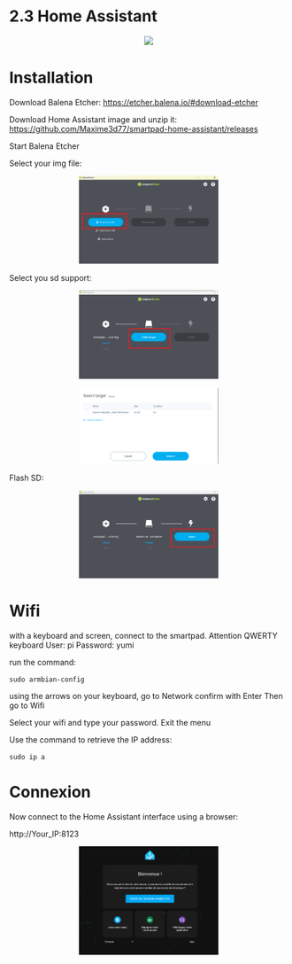# 2.3 Home Assistant

<p align="center">
<img src="https://design.home-assistant.io/images/brand/logo.png" style="width:50%" >
</p>

# Installation

Download Balena Etcher: https://etcher.balena.io/#download-etcher

Download Home Assistant image and unzip it: https://github.com/Maxime3d77/smartpad-home-assistant/releases

Start Balena Etcher

Select your img file:
<p align="center">
<img src="https://github.com/Maxime3d77/smartpad-home-assistant/blob/main/img/Balena001.png?raw=true" style="width:50%" >
</p>

Select you sd support:
<p align="center">
<img src="https://github.com/Maxime3d77/smartpad-home-assistant/blob/main/img/balena002.png?raw=true" style="width:50%" >
</p>
<p align="center">
<img src="https://github.com/Maxime3d77/smartpad-home-assistant/blob/main/img/balena003.png?raw=true" style="width:50%" >
</p>

Flash SD:
<p align="center">
<img src="https://github.com/Maxime3d77/smartpad-home-assistant/blob/main/img/balena004.png?raw=true" style="width:50%" >
</p>

# Wifi

with a keyboard and screen, connect to the smartpad.
Attention QWERTY keyboard
User: pi
Password: yumi

run the command:
```
sudo armbian-config
```
using the arrows on your keyboard, go to Network confirm with Enter
Then go to Wifi

Select your wifi and type your password.
Exit the menu

Use the command to retrieve the IP address:
```
sudo ip a
```



# Connexion

Now connect to the Home Assistant interface using a browser:

http://Your_IP:8123


<p align="center">
<img src="https://github.com/Maxime3d77/smartpad-home-assistant/blob/main/img/HA001.png?raw=true" style="width:50%" >
</p>